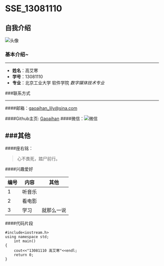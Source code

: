 # SSE_13081110
## 自我介绍

![头像](http://ww2.sinaimg.cn/thumbnail/6c876fc5jw1f1e34yihalj20u00ucduv.jpg)

### 基本介绍~
***
* **姓名**：高艾寒  
* **学号**：13081110  
* **专业**：北京工业大学 软件学院 _数字媒体技术专业_ 

###联系方式
- - - -

####邮箱：<gaoaihan_lily@sina.com>
 
####Github主页: [Gaoaihan](https://github.com/Gaoaihan)
####微信：![微信](http://ww4.sinaimg.cn/thumbnail/6c876fc5jw1f1e3humg2oj2064064dgv.jpg )  

###其他
---
####座右铭：
> 心不畏死，踏尸前行。


####兴趣爱好

编号 | 内容 |其他 
------------ | ------------- | ------------
1 | 听音乐 | 
2 | 看电影 |
3 | 学习   |就那么一说


####代码片段
```
#include<iostream.h>  
using namespace std;  
	int main()  
{  
	cout<<"13081110 高艾寒"<<endl;  
	return 0;
}
```










